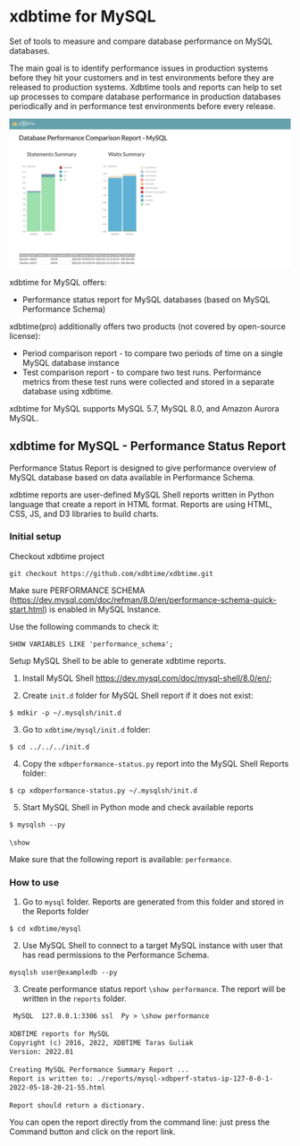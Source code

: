 # xdbtime for MySQL

Set of tools to measure and compare database performance on MySQL databases.

The main goal is to identify performance issues in production systems before they hit your customers and in test environments before they are released to production systems. Xdbtime tools and reports can help to set up processes to compare database performance in production databases periodically and in performance test environments before every release.

![alt test](images/image_readme_mysql.png)

xdbtime for MySQL offers:
- Performance status report for MySQL databases (based on MySQL Performance Schema)

xdbtime(pro) additionally offers two products (not covered by open-source license):
- Period comparison report - to compare two periods of time on a single MySQL database instance
- Test comparison report - to compare two test runs. Performance metrics from these test runs were collected and stored in a separate database using xdbtime.

xdbtime for MySQL supports MySQL 5.7, MySQL 8.0, and Amazon Aurora MySQL.

## xdbtime for MySQL - Performance Status Report

Performance Status Report is designed to give performance overview of MySQL database based on data available in Performance Schema.

xdbtime reports are user-defined MySQL Shell reports written in Python language that create a report in HTML format.
Reports are using HTML, CSS, JS, and D3 libraries to build charts.

### Initial setup

Checkout xdbtime project
```
git checkout https://github.com/xdbtime/xdbtime.git
```

Make sure PERFORMANCE SCHEMA (https://dev.mysql.com/doc/refman/8.0/en/performance-schema-quick-start.html) is enabled in MySQL Instance.

Use the following commands to check it:
```
SHOW VARIABLES LIKE 'performance_schema';
```


Setup MySQL Shell to be able to generate xdbtime reports.

1. Install MySQL Shell https://dev.mysql.com/doc/mysql-shell/8.0/en/;

2. Create `init.d` folder for MySQL Shell report if it does not exist:

```
$ mdkir -p ~/.mysqlsh/init.d
```

3. Go to `xdbtime/mysql/init.d` folder:

```
$ cd ../../../init.d
```

4. Copy the `xdbperformance-status.py` report into the MySQL Shell Reports folder:

```
$ cp xdbperformance-status.py ~/.mysqlsh/init.d
```

5. Start MySQL Shell in Python mode and check available reports

```
$ mysqlsh --py

\show
```

Make sure that the following report is available: `performance`.

### How to use

1. Go to `mysql` folder. Reports are generated from this folder and stored in the Reports folder

```
$ cd xdbtime/mysql
```

2. Use MySQL Shell to connect to a target MySQL instance with user that has read permissions to the Performance Schema.

```
mysqlsh user@exampledb --py
```

3. Create performance status report `\show performance`. The report will be written in the `reports` folder.

```
 MySQL  127.0.0.1:3306 ssl  Py > \show performance

XDBTIME reports for MySQL
Copyright (c) 2016, 2022, XDBTIME Taras Guliak
Version: 2022.01

Creating MySQL Performance Summary Report ...
Report is written to: ./reports/mysql-xdbperf-status-ip-127-0-0-1-2022-05-18-20-21-55.html

Report should return a dictionary.
```

You can open the report directly from the command line: just press the Command button and click on the report link.

